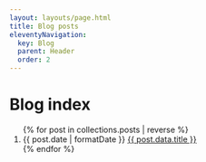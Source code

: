 ```yaml
---
layout: layouts/page.html
title: Blog posts
eleventyNavigation:
  key: Blog
  parent: Header
  order: 2
---
```


# Blog index

<ol class="stack index">
{% for post in collections.posts | reverse %}
  <li>
    <time dateTime={{post.date | formatDate }}>{{ post.date | formatDate }}</time>
    <a href="{{post.url}}">{{ post.data.title }}</a>
  </li>
{% endfor %}
</ol>
